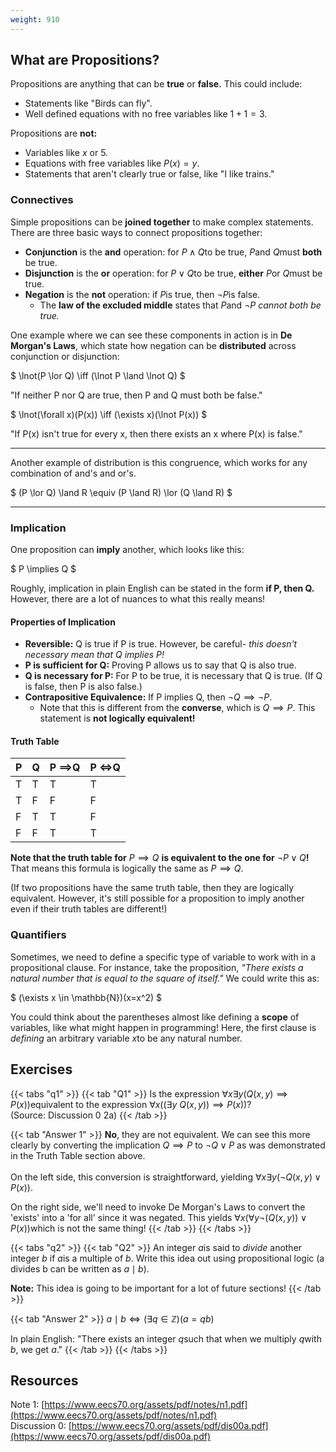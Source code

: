 ```yaml
---
weight: 910
---
```


## What are Propositions?

Propositions are anything that can be **true** or **false.** This could include:

* Statements like "Birds can fly".
* Well defined equations with no free variables like $1 + 1 = 3$.

Propositions are **not:**

* Variables like $x$ or $5$.
* Equations with free variables like $P(x) = y$.
* Statements that aren't clearly true or false, like "I like trains."

### Connectives

Simple propositions can be **joined together** to make complex statements. There are three basic ways to connect propositions together:

* **Conjunction** is the **and** operation: for $P \land Q$to be true, $P$and $Q$must **both** be true.
* **Disjunction** is the **or** operation: for $P \lor Q$to be true, **either** $P$or $Q$must be true.
* **Negation** is the **not** operation: if $P$is true, then $\lnot P$is false.
  * The **law of the excluded middle** states that $P$and $\lnot P$ _cannot both be true._

One example where we can see these components in action is in **De Morgan's Laws**, which state how negation can be **distributed** across conjunction or disjunction:

$
\lnot(P \lor Q) \iff (\lnot P \land \lnot Q)
$

"If neither P nor Q are true, then P and Q must both be false."

$
\lnot(\forall x)(P(x)) \iff (\exists x)(\lnot P(x))
$

"If P(x) isn't true for every x, then there exists an x where P(x) is false."

****

Another example of distribution is this congruence, which works for any combination of and's and or's.

$
(P \lor Q) \land R \equiv (P \land R) \lor (Q \land R)
$

****

### Implication

One proposition can **imply** another, which looks like this:

$
P \implies Q
$

Roughly, implication in plain English can be stated in the form **if P, then Q.** However, there are a lot of nuances to what this really means!

#### Properties of Implication

* **Reversible:** Q is true if P is true. However, be careful- _this doesn't necessary mean that Q implies P!_
* **P is sufficient for Q:** Proving P allows us to say that Q is also true.
* **Q is necessary for P:** For P to be true, it is necessary that Q is true. (If Q is false, then P is also false.)
* **Contrapositive Equivalence:** If P implies Q, then $\lnot Q \implies \lnot P$.
  * Note that this is different from the **converse**, which is $Q \implies P$. This statement is **not logically equivalent!**

#### Truth Table

| P | Q | P $\implies$Q | P $\iff$Q |
| - | - | --------------- | ----------- |
| T | T | T               | T           |
| T | F | F               | F           |
| F | T | T               | F           |
| F | F | T               | T           |

**Note that the truth table for** $P \implies Q$ **is equivalent to the one for** $\lnot P \lor Q$**!**  That means this formula is logically the same as $P \implies Q$.

(If two propositions have the same truth table, then they are logically equivalent. However, it's still possible for a proposition to imply another even if their truth tables are different!)

### Quantifiers

Sometimes, we need to define a specific type of variable to work with in a propositional clause. For instance, take the proposition, _"There exists a natural number that is equal to the square of itself."_ We could write this as:

$
(\exists x \in \mathbb{N})(x=x^2)
$

You could think about the parentheses almost like defining a **scope** of variables, like what might happen in programming! Here, the first clause is _defining_ an arbitrary variable $x$to be any natural number.



## Exercises

{{< tabs "q1" >}}
{{< tab "Q1" >}}
Is the expression $\forall x \exists y (Q(x,y) \implies P(x))$equivalent to the expression $\forall x ((\exists y \ Q(x,y)) \implies P(x))$?\
(Source: Discussion 0 2a)
{{< /tab >}}

{{< tab "Answer 1" >}}
**No**, they are not equivalent. We can see this more clearly by converting the implication $Q \implies P$ to $\lnot Q \lor P$ as was demonstrated in the Truth Table section above.\
\
On the left side, this conversion is straightforward, yielding $\forall x \exists y (\lnot Q(x,y) \lor P(x))$.

On the right side, we'll need to invoke De Morgan's Laws to convert the 'exists' into a 'for all' since it was negated. This yields $\forall x (\forall y\lnot(Q(x,y)) \lor P(x))$which is not the same thing!
{{< /tab >}}
{{< /tabs >}}

{{< tabs "q2" >}}
{{< tab "Q2" >}}
An integer $a$is said to _divide_ another integer $b$ if $a$is a multiple of $b$. Write this idea out using propositional logic (a divides b can be written as $a \mid b$).

**Note:** This idea is going to be important for a lot of future sections!
{{< /tab >}}

{{< tab "Answer 2" >}}
$a \mid b \iff (\exists q \in \mathbb{Z})(a = qb)$

In plain English: "There exists an integer $q$such that when we multiply $q$with $b$, we get $a$."
{{< /tab >}}
{{< /tabs >}}

## Resources

Note 1: [https://www.eecs70.org/assets/pdf/notes/n1.pdf](https://www.eecs70.org/assets/pdf/notes/n1.pdf)  
Discussion 0: [https://www.eecs70.org/assets/pdf/dis00a.pdf](https://www.eecs70.org/assets/pdf/dis00a.pdf)

